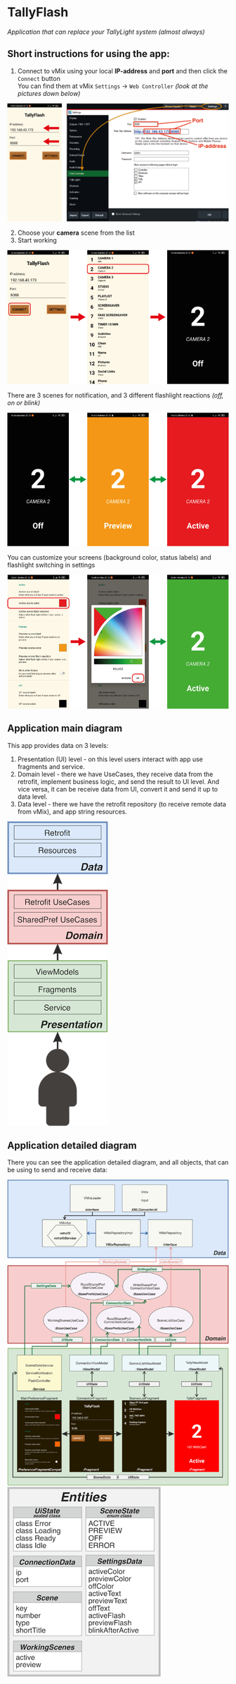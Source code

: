 # TallyFlash
 _Application that can replace your TallyLight system (almost always)_  
## Short instructions for using the app:
1. Connect to vMix using your local __IP-address__ and __port__ and then click the `Connect` button  
You can find them at vMix `Settings` -> `Web Controller` _(look at the pictures down below)_  

![Connection settings](/img/connect_to_vmix.png?raw=true)  

2. Choose your __camera__ scene from the list
3. Start working  

![Start working with TallyLight](/img/3_steps.png?raw=true)  

There are 3 scenes for notification, and 3 different flashlight reactions _(off, on or blink)_  

![Status](/img/off_preview_active.png?raw=true)  

You can customize your screens (background color, status labels) and flashlight switching in settings  

![Settings](/img/settings.png?raw=true)  

## Application main diagram
This app provides data on 3 levels:
1. Presentation (UI) level - on this level users interact with app use fragments and service.
2. Domain level - there we have UseCases, they receive data from the retrofit, implement business logic, and send the result to UI level. And vice versa, it can be receive data from UI, convert it and send it up to data level.
3. Data level - there we have the retrofit repository (to receive remote data from vMix), and app string resources.  

![Main diagram](/img/diagram.png?raw=true)  

## Application detailed diagram
There you can see the application detailed diagram, and all objects, that can be using to send and receive data:  

![Detailed diagram](/img/detailed_diagram.png?raw=true)
![Entities](/img/all_entities.png?raw=true)
